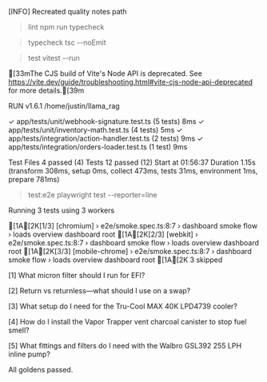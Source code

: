 [INFO] Recreated quality notes path

> lint
> npm run typecheck


> typecheck
> tsc --noEmit


> test
> vitest --run

[33mThe CJS build of Vite's Node API is deprecated. See https://vite.dev/guide/troubleshooting.html#vite-cjs-node-api-deprecated for more details.[39m

 RUN  v1.6.1 /home/justin/llama_rag

 ✓ app/tests/unit/webhook-signature.test.ts  (5 tests) 8ms
 ✓ app/tests/unit/inventory-math.test.ts  (4 tests) 5ms
 ✓ app/tests/integration/action-handler.test.ts  (2 tests) 9ms
 ✓ app/tests/integration/orders-loader.test.ts  (1 test) 9ms

 Test Files  4 passed (4)
      Tests  12 passed (12)
   Start at  01:56:37
   Duration  1.15s (transform 308ms, setup 0ms, collect 473ms, tests 31ms, environment 1ms, prepare 781ms)


> test:e2e
> playwright test --reporter=line


Running 3 tests using 3 workers

[1A[2K[1/3] [chromium] › e2e/smoke.spec.ts:8:7 › dashboard smoke flow › loads overview dashboard root
[1A[2K[2/3] [webkit] › e2e/smoke.spec.ts:8:7 › dashboard smoke flow › loads overview dashboard root
[1A[2K[3/3] [mobile-chrome] › e2e/smoke.spec.ts:8:7 › dashboard smoke flow › loads overview dashboard root
[1A[2K  3 skipped

[1] What micron filter should I run for EFI?

[2] Return vs returnless—what should I use on a swap?

[3] What setup do I need for the Tru-Cool MAX 40K LPD4739 cooler?

[4] How do I install the Vapor Trapper vent charcoal canister to stop fuel smell?

[5] What fittings and filters do I need with the Walbro GSL392 255 LPH inline pump?

All goldens passed.
